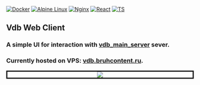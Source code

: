 [![Docker](https://img.shields.io/badge/docker-%230db7ed.svg?style=for-the-badge&logo=docker&logoColor=white)](https://hub.docker.com/repository/docker/luminodiode/rest2wireguard)
[![Alpine Linux](https://img.shields.io/badge/Alpine_Linux-%230D597F.svg?style=for-the-badge&logo=alpine-linux&logoColor=white)](https://www.alpinelinux.org)
[![Nginx](https://img.shields.io/badge/nginx-%23009639.svg?style=for-the-badge&logo=nginx&logoColor=white)](https://nginx.org)
[![React](https://img.shields.io/badge/React-20232A?style=for-the-badge&logo=react&logoColor=61DAFB)](https://react.dev/)
[![TS](https://img.shields.io/badge/TypeScript-007ACC?style=for-the-badge&logo=typescript&logoColor=white)](https://www.typescriptlang.org/)

## Vdb Web Client
### A simple UI for interaction with [vdb_main_server](https://github.com/LuminoDiode/vdb_main_server) sever.
### Currently hosted on VPS: [vdb.bruhcontent.ru](https://vdb.bruhcontent.ru/).
<p align="center" style="border:solid black">
  <kbd>
    <img src="https://i.imgur.com/SlVBsGc.png"/>
  </kbd>
</p>
